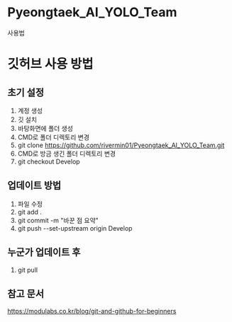 # Pyeongtaek_AI_YOLO_Team
사용법

# 깃허브 사용 방법

## 초기 설정
1. 계정 생성
2. 깃 설치
3. 바탕화면에 폴더 생성
4. CMD로 폴더 디렉토리 변경
5. git clone https://github.com/rivermin01/Pyeongtaek_AI_YOLO_Team.git
6. CMD로 방금 생긴 폴더 디렉토리 변경
7. git checkout Develop


## 업데이트 방법
1. 파일 수정
2. git add .
3. git commit -m "바꾼 점 요약"
4. git push --set-upstream origin Develop


## 누군가 업데이트 후
1. git pull


## 참고 문서
https://modulabs.co.kr/blog/git-and-github-for-beginners
